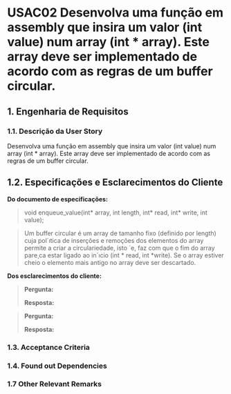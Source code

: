 # USAC02 Desenvolva uma função em assembly que insira um valor (int value) num array (int * array). Este array deve ser implementado de acordo com as regras de um buffer circular.
## 1. Engenharia de Requisitos

### 1.1. Descrição da User Story

Desenvolva uma função em assembly que insira um valor (int value) num array (int * array). Este array deve ser implementado de acordo com as regras de um buffer circular.

## 1.2. Especificações e Esclarecimentos do Cliente

**Do documento de especificações:**
> void enqueue_value(int* array, int length, int* read, int* write, int value); 

>Um buffer circular é um array de tamanho fixo (definido por length) cuja pol´ıtica de inserções e remoções dos elementos do array permite a criar a circulariedade, isto ´e, faz com que o fim do array pare¸ca estar ligado ao in´ıcio (int * read, int *write). Se o array estiver cheio o elemento mais antigo no array deve ser descartado.

**Dos esclarecimentos do cliente:**

> **Pergunta:**
>
> **Resposta:**

> **Pergunta:**
>
> **Resposta:**

### 1.3. Acceptance Criteria


### 1.4. Found out Dependencies


### 1.7 Other Relevant Remarks


